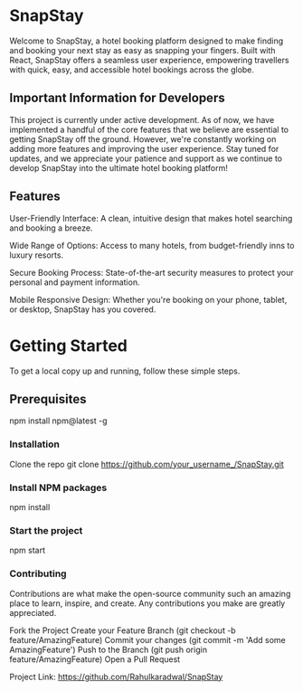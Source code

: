 # SnapStay
Welcome to SnapStay,  a hotel booking platform designed to make finding and booking your next stay as easy as snapping your fingers. Built with React, SnapStay offers a seamless user experience, empowering travellers with quick, easy, and accessible hotel bookings across the globe.

## Important Information for Developers

This project is currently under active development. As of now, we have implemented a handful of the core features that we believe are essential to getting SnapStay off the ground. However, we're constantly working on adding more features and improving the user experience. Stay tuned for updates, and we appreciate your patience and support as we continue to develop SnapStay into the ultimate hotel booking platform!

## Features
User-Friendly Interface: A clean, intuitive design that makes hotel searching and booking a breeze.

Wide Range of Options: Access to many hotels, from budget-friendly inns to luxury resorts.

Secure Booking Process: State-of-the-art security measures to protect your personal and payment information.

Mobile Responsive Design: Whether you're booking on your phone, tablet, or desktop, SnapStay has you covered.

# Getting Started
To get a local copy up and running, follow these simple steps.

## Prerequisites
npm install npm@latest -g

### Installation

Clone the repo
git clone https://github.com/your_username_/SnapStay.git

### Install NPM packages
npm install

### Start the project
npm start

### Contributing

Contributions are what make the open-source community such an amazing place to learn, inspire, and create. Any contributions you make are greatly appreciated.

Fork the Project
Create your Feature Branch (git checkout -b feature/AmazingFeature)
Commit your changes (git commit -m 'Add some AmazingFeature')
Push to the Branch (git push origin feature/AmazingFeature)
Open a Pull Request


Project Link: https://github.com/Rahulkaradwal/SnapStay
